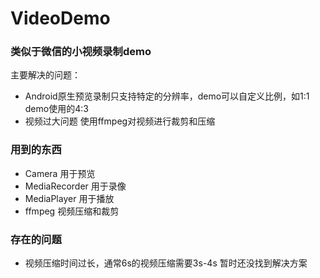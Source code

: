 # VideoDemo
### 类似于微信的小视频录制demo
主要解决的问题：
 - Android原生预览录制只支持特定的分辨率，demo可以自定义比例，如1:1 demo使用的4:3
 - 视频过大问题 使用ffmpeg对视频进行裁剪和压缩

### 用到的东西
 - Camera 用于预览
 - MediaRecorder 用于录像
 - MediaPlayer 用于播放
 - ffmpeg 视频压缩和裁剪
 
### 存在的问题
 - 视频压缩时间过长，通常6s的视频压缩需要3s-4s 暂时还没找到解决方案
